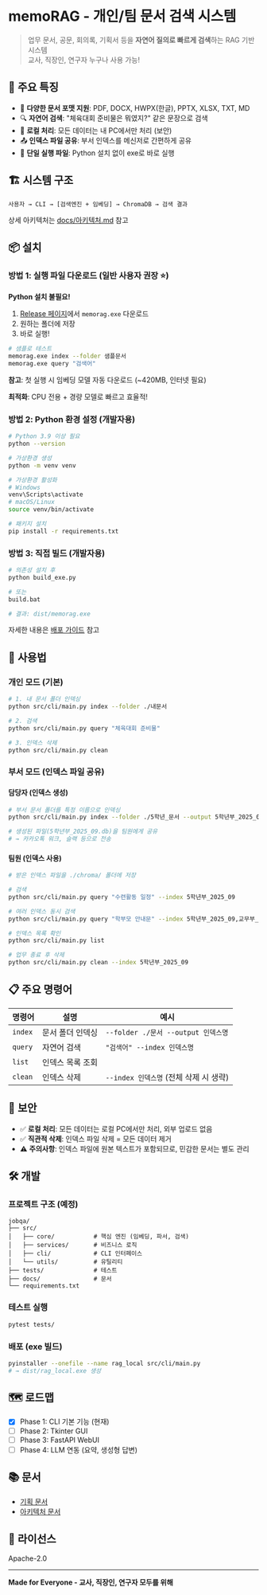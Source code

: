 # memoRAG - 개인/팀 문서 검색 시스템

> 업무 문서, 공문, 회의록, 기획서 등을 **자연어 질의로 빠르게 검색**하는 RAG 기반 시스템  
> 교사, 직장인, 연구자 누구나 사용 가능!

## 🎯 주요 특징

- 📁 **다양한 문서 포맷 지원**: PDF, DOCX, HWPX(한글), PPTX, XLSX, TXT, MD
- 🔍 **자연어 검색**: "체육대회 준비물은 뭐였지?" 같은 문장으로 검색
- 💾 **로컬 처리**: 모든 데이터는 내 PC에서만 처리 (보안)
- 📤 **인덱스 파일 공유**: 부서 인덱스를 메신저로 간편하게 공유
- 🚀 **단일 실행 파일**: Python 설치 없이 exe로 바로 실행

## 🏗️ 시스템 구조

```
사용자 → CLI → [검색엔진 + 임베딩] → ChromaDB → 검색 결과
```

상세 아키텍처는 [docs/아키텍처.md](docs/아키텍처.md) 참고

## 📦 설치

### 방법 1: 실행 파일 다운로드 (일반 사용자 권장 ⭐)

**Python 설치 불필요!**

1. [Release 페이지](https://github.com/user/memorag/releases)에서 `memorag.exe` 다운로드
2. 원하는 폴더에 저장
3. 바로 실행!

```bash
# 샘플로 테스트
memorag.exe index --folder 샘플문서
memorag.exe query "검색어"
```

**참고**: 첫 실행 시 임베딩 모델 자동 다운로드 (~420MB, 인터넷 필요)

**최적화**: CPU 전용 + 경량 모델로 빠르고 효율적!

### 방법 2: Python 환경 설정 (개발자용)

```bash
# Python 3.9 이상 필요
python --version

# 가상환경 생성
python -m venv venv

# 가상환경 활성화
# Windows
venv\Scripts\activate
# macOS/Linux
source venv/bin/activate

# 패키지 설치
pip install -r requirements.txt
```

### 방법 3: 직접 빌드 (개발자용)

```bash
# 의존성 설치 후
python build_exe.py

# 또는
build.bat

# 결과: dist/memorag.exe
```

자세한 내용은 [배포 가이드](docs/배포_가이드.md) 참고

## 🚀 사용법

### 개인 모드 (기본)

```bash
# 1. 내 문서 폴더 인덱싱
python src/cli/main.py index --folder ./내문서

# 2. 검색
python src/cli/main.py query "체육대회 준비물"

# 3. 인덱스 삭제
python src/cli/main.py clean
```

### 부서 모드 (인덱스 파일 공유)

#### 담당자 (인덱스 생성)
```bash
# 부서 문서 폴더를 특정 이름으로 인덱싱
python src/cli/main.py index --folder ./5학년_문서 --output 5학년부_2025_09

# 생성된 파일(5학년부_2025_09.db)을 팀원에게 공유
# → 카카오톡 워크, 슬랙 등으로 전송
```

#### 팀원 (인덱스 사용)
```bash
# 받은 인덱스 파일을 ./chroma/ 폴더에 저장

# 검색
python src/cli/main.py query "수련활동 일정" --index 5학년부_2025_09

# 여러 인덱스 동시 검색
python src/cli/main.py query "학부모 안내문" --index 5학년부_2025_09,교무부_공지

# 인덱스 목록 확인
python src/cli/main.py list

# 업무 종료 후 삭제
python src/cli/main.py clean --index 5학년부_2025_09
```

## 📋 주요 명령어

| 명령어 | 설명 | 예시 |
|--------|------|------|
| `index` | 문서 폴더 인덱싱 | `--folder ./문서 --output 인덱스명` |
| `query` | 자연어 검색 | `"검색어" --index 인덱스명` |
| `list` | 인덱스 목록 조회 | |
| `clean` | 인덱스 삭제 | `--index 인덱스명` (전체 삭제 시 생략) |

## 🔐 보안

- ✅ **로컬 처리**: 모든 데이터는 로컬 PC에서만 처리, 외부 업로드 없음
- ✅ **직관적 삭제**: 인덱스 파일 삭제 = 모든 데이터 제거
- ⚠️ **주의사항**: 인덱스 파일에 원본 텍스트가 포함되므로, 민감한 문서는 별도 관리

## 🛠️ 개발

### 프로젝트 구조 (예정)

```
jobqa/
├── src/
│   ├── core/           # 핵심 엔진 (임베딩, 파서, 검색)
│   ├── services/       # 비즈니스 로직
│   ├── cli/            # CLI 인터페이스
│   └── utils/          # 유틸리티
├── tests/              # 테스트
├── docs/               # 문서
└── requirements.txt
```

### 테스트 실행

```bash
pytest tests/
```

### 배포 (exe 빌드)

```bash
pyinstaller --onefile --name rag_local src/cli/main.py
# → dist/rag_local.exe 생성
```

## 🗺️ 로드맵

- [x] Phase 1: CLI 기본 기능 (현재)
- [ ] Phase 2: Tkinter GUI
- [ ] Phase 3: FastAPI WebUI
- [ ] Phase 4: LLM 연동 (요약, 생성형 답변)

## 📚 문서

- [기획 문서](docs/기획문서.txt)
- [아키텍처 문서](docs/아키텍처.md)

## 📄 라이선스

Apache-2.0

---

**Made for Everyone - 교사, 직장인, 연구자 모두를 위해**

